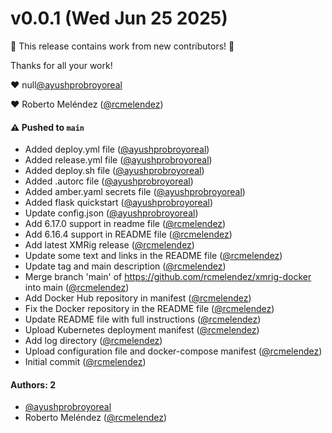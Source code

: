 # v0.0.1 (Wed Jun 25 2025)

:tada: This release contains work from new contributors! :tada:

Thanks for all your work!

:heart: null[@ayushprobroyoreal](https://github.com/ayushprobroyoreal)

:heart: Roberto Meléndez ([@rcmelendez](https://github.com/rcmelendez))

#### ⚠️ Pushed to `main`

- Added deploy.yml file ([@ayushprobroyoreal](https://github.com/ayushprobroyoreal))
- Added release.yml file ([@ayushprobroyoreal](https://github.com/ayushprobroyoreal))
- Added deploy.sh file ([@ayushprobroyoreal](https://github.com/ayushprobroyoreal))
- Added .autorc file ([@ayushprobroyoreal](https://github.com/ayushprobroyoreal))
- Added amber.yaml secrets file ([@ayushprobroyoreal](https://github.com/ayushprobroyoreal))
- Added flask quickstart ([@ayushprobroyoreal](https://github.com/ayushprobroyoreal))
- Update config.json ([@ayushprobroyoreal](https://github.com/ayushprobroyoreal))
- Add 6.17.0 support in readme file ([@rcmelendez](https://github.com/rcmelendez))
- Add 6.16.4 support in README file ([@rcmelendez](https://github.com/rcmelendez))
- Add latest XMRig release ([@rcmelendez](https://github.com/rcmelendez))
- Update some text and links in the README file ([@rcmelendez](https://github.com/rcmelendez))
- Update tag and main description ([@rcmelendez](https://github.com/rcmelendez))
- Merge branch 'main' of https://github.com/rcmelendez/xmrig-docker into main ([@rcmelendez](https://github.com/rcmelendez))
- Add Docker Hub repository in manifest ([@rcmelendez](https://github.com/rcmelendez))
- Fix the Docker repository in the README file ([@rcmelendez](https://github.com/rcmelendez))
- Update README file with full instructions ([@rcmelendez](https://github.com/rcmelendez))
- Upload Kubernetes deployment manifest ([@rcmelendez](https://github.com/rcmelendez))
- Add log directory ([@rcmelendez](https://github.com/rcmelendez))
- Upload configuration file and docker-compose manifest ([@rcmelendez](https://github.com/rcmelendez))
- Initial commit ([@rcmelendez](https://github.com/rcmelendez))

#### Authors: 2

- [@ayushprobroyoreal](https://github.com/ayushprobroyoreal)
- Roberto Meléndez ([@rcmelendez](https://github.com/rcmelendez))
